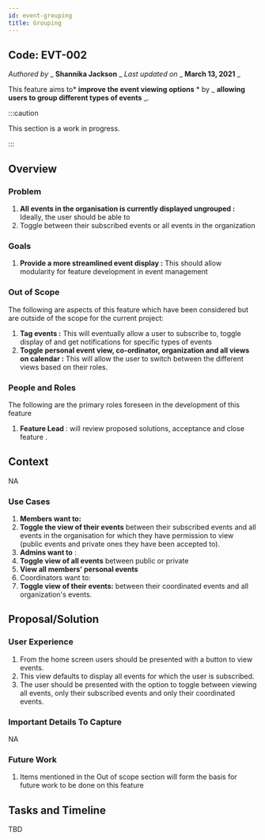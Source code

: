 ```yaml
---
id: event-grouping
title: Grouping
---
```


## Code: EVT-002


_Authored by_ _ **Shannika Jackson** _ _Last updated on_ _ **March 13, 2021** _

This feature aims to* **improve the event viewing options** * by _ **allowing users to group different types of events** _.

:::caution

This section is a work in progress.

:::

## Overview

### Problem

1. **All events in the organisation is currently displayed ungrouped :** Ideally, the user should be able to
1. Toggle between their subscribed events or all events in the organization

### Goals

1. **Provide a more streamlined event display :** This should allow modularity for feature development in event management

### Out of Scope

The following are aspects of this feature which have been considered but are outside of the scope for the current project:

1. **Tag events :** This will eventually allow a user to subscribe to, toggle display of and get notifications for specific types of events
2. **Toggle personal event view, co-ordinator, organization and all views on calendar :** This will allow the user to switch between the different views based on their roles.

### People and Roles

The following are the primary roles foreseen in the development of this feature

1. **Feature Lead** : will review proposed solutions, acceptance and close feature .

## Context

NA

### Use Cases

1. **Members want to:**
1. **Toggle the view of their events** between their subscribed events and all events in the organisation for which they have permission to view (public events and private ones they have been accepted to).
1. **Admins want to** :
1. **Toggle view of all events** between public or private
1. **View all members&#39; personal events**
1. Coordinators want to:
1. **Toggle view of their events:** between their coordinated events and all organization&#39;s events.

## Proposal/Solution

### User Experience

1. From the home screen users should be presented with a button to view events.
2. This view defaults to display all events for which the user is subscribed.
3. The user should be presented with the option to toggle between viewing all events, only their subscribed events and only their coordinated events.

### Important Details To Capture

NA

### Future Work

1. Items mentioned in the Out of scope section will form the basis for future work to be done on this feature

## Tasks and Timeline

TBD